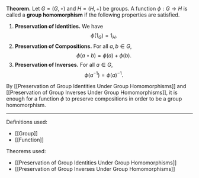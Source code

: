 **Theorem.** Let $G=(G,\circ)$ and $H=(H,+)$ be groups. A function $\phi:G\to H$ is called a **group homomorphism** if the following properties are satisfied.
1. **Preservation of Identities.** We have $$\phi(1_{G})=1_{H}.$$
2. **Preservation of Compositions.** For all $a,b\in G$, $$\phi(a\circ b)=\phi(a)+\phi(b).$$
3. **Preservation of Inverses.** For all $a\in G$, $$\phi(a^{-1})=\phi(a)^{-1}.$$

By [[Preservation of Group Identities Under Group Homomorphisms]] and [[Preservation of Group Inverses Under Group Homomorphisms]], it is enough for a function $\phi$ to preserve compositions in order to be a group homomorphism.
***
Definitions used:
- [[Group]]
- [[Function]]

Theorems used:
- [[Preservation of Group Identities Under Group Homomorphisms]]
- [[Preservation of Group Inverses Under Group Homomorphisms]]